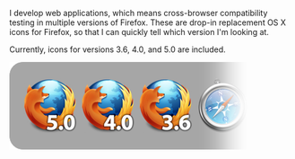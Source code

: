 I develop web applications, which means cross-browser compatibility testing
in multiple versions of Firefox. These are drop-in replacement OS X icons for
Firefox, so that I can quickly tell which version I'm looking at.

Currently, icons for versions 3.6, 4.0, and 5.0 are included.

![Sample](https://github.com/bryanchow/firefox-version-icons/raw/master/sample.png)
